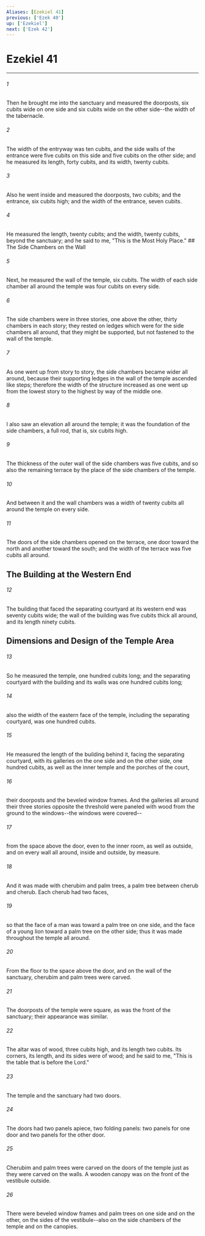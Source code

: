```yaml
---
Aliases: [Ezekiel 41]
previous: ['Ezek 40']
up: ['Ezekiel']
next: ['Ezek 42']
---
```

# Ezekiel 41

***


###### 1 
Then he brought me into the sanctuary and measured the doorposts, six cubits wide on one side and six cubits wide on the other side--the width of the tabernacle. 

###### 2 
The width of the entryway was ten cubits, and the side walls of the entrance were five cubits on this side and five cubits on the other side; and he measured its length, forty cubits, and its width, twenty cubits. 

###### 3 
Also he went inside and measured the doorposts, two cubits; and the entrance, six cubits high; and the width of the entrance, seven cubits. 

###### 4 
He measured the length, twenty cubits; and the width, twenty cubits, beyond the sanctuary; and he said to me, "This is the Most Holy Place." ## The Side Chambers on the Wall 

###### 5 
Next, he measured the wall of the temple, six cubits. The width of each side chamber all around the temple was four cubits on every side. 

###### 6 
The side chambers were in three stories, one above the other, thirty chambers in each story; they rested on ledges which were for the side chambers all around, that they might be supported, but not fastened to the wall of the temple. 

###### 7 
As one went up from story to story, the side chambers became wider all around, because their supporting ledges in the wall of the temple ascended like steps; therefore the width of the structure increased as one went up from the lowest story to the highest by way of the middle one. 

###### 8 
I also saw an elevation all around the temple; it was the foundation of the side chambers, a full rod, that is, six cubits high. 

###### 9 
The thickness of the outer wall of the side chambers was five cubits, and so also the remaining terrace by the place of the side chambers of the temple. 

###### 10 
And between it and the wall chambers was a width of twenty cubits all around the temple on every side. 

###### 11 
The doors of the side chambers opened on the terrace, one door toward the north and another toward the south; and the width of the terrace was five cubits all around.

## The Building at the Western End 

###### 12 
The building that faced the separating courtyard at its western end was seventy cubits wide; the wall of the building was five cubits thick all around, and its length ninety cubits.

## Dimensions and Design of the Temple Area 

###### 13 
So he measured the temple, one hundred cubits long; and the separating courtyard with the building and its walls was one hundred cubits long; 

###### 14 
also the width of the eastern face of the temple, including the separating courtyard, was one hundred cubits. 

###### 15 
He measured the length of the building behind it, facing the separating courtyard, with its galleries on the one side and on the other side, one hundred cubits, as well as the inner temple and the porches of the court, 

###### 16 
their doorposts and the beveled window frames. And the galleries all around their three stories opposite the threshold were paneled with wood from the ground to the windows--the windows were covered-- 

###### 17 
from the space above the door, even to the inner room, as well as outside, and on every wall all around, inside and outside, by measure. 

###### 18 
And it was made with cherubim and palm trees, a palm tree between cherub and cherub. Each cherub had two faces, 

###### 19 
so that the face of a man was toward a palm tree on one side, and the face of a young lion toward a palm tree on the other side; thus it was made throughout the temple all around. 

###### 20 
From the floor to the space above the door, and on the wall of the sanctuary, cherubim and palm trees were carved. 

###### 21 
The doorposts of the temple were square, as was the front of the sanctuary; their appearance was similar. 

###### 22 
The altar was of wood, three cubits high, and its length two cubits. Its corners, its length, and its sides were of wood; and he said to me, "This is the table that is before the Lord." 

###### 23 
The temple and the sanctuary had two doors. 

###### 24 
The doors had two panels apiece, two folding panels: two panels for one door and two panels for the other door. 

###### 25 
Cherubim and palm trees were carved on the doors of the temple just as they were carved on the walls. A wooden canopy was on the front of the vestibule outside. 

###### 26 
There were beveled window frames and palm trees on one side and on the other, on the sides of the vestibule--also on the side chambers of the temple and on the canopies.
